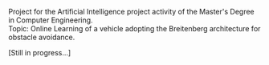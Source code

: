 Project for the Artificial Intelligence project activity of the Master's Degree in Computer Engineering. <br>
Topic: Online Learning of a vehicle adopting the Breitenberg architecture for obstacle avoidance.

[Still in progress...]
